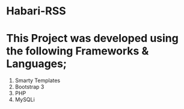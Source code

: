 # Habari-RSS

# This Project was developed using the following Frameworks & Languages;
1. Smarty Templates
2. Bootstrap 3
3. PHP
4. MySQLi
